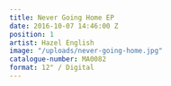 ```yaml
---
title: Never Going Home EP
date: 2016-10-07 14:46:00 Z
position: 1
artist: Hazel English
image: "/uploads/never-going-home.jpg"
catalogue-number: MA0082
format: 12" / Digital
---
```


